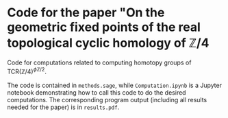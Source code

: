 # Code for the paper "On the geometric fixed points of the real topological cyclic homology of $\mathbb{Z}/4$

Code for computations related to computing homotopy groups of $\mathrm{TCR}(\mathbb{Z}/4)^{\phi \mathbb{Z}/2}$.

The code is contained in `methods.sage`, while `Computation.ipynb` is a Jupyter notebook demonstrating how to call this code to do the desired computations. The corresponding program output (including all results needed for the paper) is in `results.pdf`.
